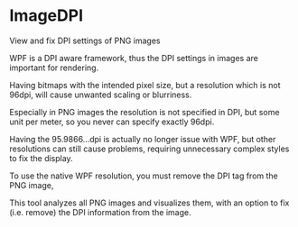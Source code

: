 # ImageDPI
View and fix DPI settings of PNG images

WPF is a DPI aware framework, thus the DPI settings in images are important for rendering.

Having bitmaps with the intended pixel size, but a resolution which is not 96dpi, 
will cause unwanted scaling or blurriness.

Especially in PNG images the resolution is not specified in DPI, but some unit per meter, 
so you never can specify exactly 96dpi. 

Having the 95.9866...dpi is actually no longer issue with WPF, but other resolutions can still cause problems, 
requiring unnecessary complex styles to fix the display.

To use the native WPF resolution, you must remove the DPI tag from the PNG image, 

This tool analyzes all PNG images and visualizes them, with an option to fix (i.e. remove) the 
DPI information from the image.
